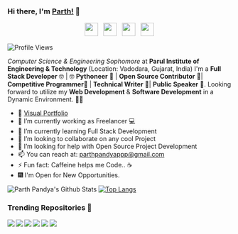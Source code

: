 ### Hi there, I'm [Parth!](https://parthpandyappp.github.io) 👋
<p align='center'>
<a href="https://dev.to/parthpandyappp"><img height="30" src="https://github.com/stephenajulu/WaylonWalker/blob/main/icon/dev.png?raw=true"></a>&nbsp;&nbsp;
<a href="https://twitter.com/pandyaparthppp"><img height="30" src="https://github.com/stephenajulu/WaylonWalker/blob/main/icon/twitter.png?raw=true"></a>&nbsp;&nbsp;
<a href="https://www.instagram.com/parth_8_0_9_/"><img height="30" src="https://github.com/stephenajulu/WaylonWalker/blob/main/icon/instagram.jpg?raw=true"></a>&nbsp;&nbsp;
<a href="https://www.linkedin.com/in/parth-pandya-4215b0152//"><img height="30" src="https://github.com/stephenajulu/WaylonWalker/blob/main/icon/linkedin.png?raw=true"></a>
</p>

![Profile Views](https://komarev.com/ghpvc/?username=parthpandyappp)


_Computer Science & Engineering Sophomore_ at <b>Parul Institute of Engineering & Technology</b> (Location: Vadodara, Gujarat, India) I'm a <b> Full Stack Developer</b> 🤓 | 🤓  <b>Pythoneer</b> 🐍 | <b>Open Source Contributor</b> 📝| <b>Competitive Programmer</b>🤠 | <b>Technical Writer</b> 🤭| <b>Public Speaker</b> 🥳. Looking forward to utilize my <b>Web Development</b> & <b>Software Development</b>  in a Dynamic Environment. 🧑🏻



- 🎪 [Visual Portfolio](https://parthpandyappp.github.io/)
- 🔭 I’m currently working as Freelancer 💻
- 🌱 I’m currently learning Full Stack Development 
- 👯 I’m looking to collaborate on any cool Project
- 🤔 I’m looking for help with Open Source Project Development 
- 📫 You can reach at: parthpandyappp@gmail.com 
- ⚡ Fun fact: Caffeine helps me Code.. ☕
- 🎆 I'm Open for New Opportunities.


![Parth Pandya's Github Stats](https://github-readme-stats.vercel.app/api?username=parthpandyappp&show_icons=true)
[![Top Langs](https://github-readme-stats.vercel.app/api/top-langs/?username=parthpandyappp&layout=compact)](https://github.com/parthpandyappp)


### Trending Repositories 📖

<a href="https://github.com/parthpandyappp/Classroom/">
  <img align="left" src="https://github-readme-stats.vercel.app/api/pin/?username=parthpandyappp&repo=Classroom" />
</a>
<a href="https://github.com/parthpandyappp/StripURL">
  <img align="left" src="https://github-readme-stats.vercel.app/api/pin/?username=parthpandyappp&repo=StripURL" />
</a>
<a href="https://github.com/parthpandyappp/Hire-Endeavors">
  <img align="left" src="https://github-readme-stats.vercel.app/api/pin/?username=parthpandyappp&repo=Hire-Endeavors" />
</a>
<a href="https://github.com/parthpandyappp/Mail-Me">
  <img align="left" src="https://github-readme-stats.vercel.app/api/pin/?username=parthpandyappp&repo=Mail-Me" />
</a>
<a href="https://github.com/parthpandyappp/Mail-Me">
  <img align="left" src="https://github-readme-stats.vercel.app/api/pin/?username=parthpandyappp&repo=Mail-Me" />
</a>
<a href="https://github.com/parthpandyappp/parthpandyappp.github.io">
  <img align="left" src="https://github-readme-stats.vercel.app/api/pin/?username=parthpandyappp&repo=parthpandyappp.github.io" />
</a>
